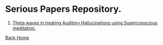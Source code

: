 # Serious Papers Repository.


1.  [Theta waves in treating Auditory Hallucinations using Superconscious meditation.
](<https://github.com/vedek/publications/blob/master/meditation/Theta%20waves%20in%20treating%20Auditory%20Hallucinations%20using%20Kundalini%20meditation.pdf>)



[Back Home](<https://vedek.github.io/publications>)
